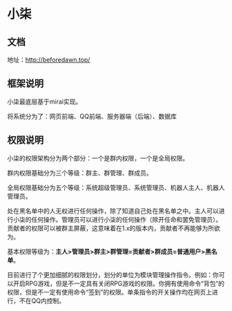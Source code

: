 # 小柒

## 文档

地址：http://beforedawn.top/



## 框架说明

小柒最底层基于mirai实现。

将系统分为了：网页前端、QQ前端、服务器端（后端）、数据库

## 权限说明

小柒的权限架构分为两个部分：一个是群内权限，一个是全局权限。

群内权限基础分为三个等级：群主、群管理、群成员。

全局权限基础分为五个等级：系统超级管理员、系统管理员、机器人主人、机器人管理员。

处在黑名单中的人无权进行任何操作，除了知道自己处在黑名单之中。主人可以进行小柒的任何操作。管理员可以进行小柒的任何操作（除开任命和罢免管理员）。贡献者的权限可以被群主屏蔽，这意味着在1.x的版本内，贡献者不再能够为所欲为。

基本权限等级为：**主人>管理员>群主>群管理=贡献者>群成员=普通用户>黑名单**。

目前进行了个更加细腻的权限划分，划分的单位为模块管理操作指令。例如：你可以开启RPG游戏，但是不一定具有关闭RPG游戏的权限。你拥有使用命令“背包”的权限，但是不一定有使用命令“签到”的权限。单条指令的开关操作均在网页上进行，不在QQ内控制。
